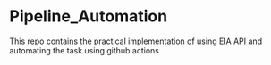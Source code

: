 # Pipeline_Automation
This repo contains the practical implementation of using EIA API and automating the task using github actions
